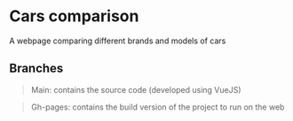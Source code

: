 # Cars comparison

A webpage comparing different brands and models of cars

## Branches

> Main: contains the source code (developed using VueJS)

> Gh-pages: contains the build version of the project to run on the web
